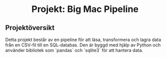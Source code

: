 # <h1 align="center">Projekt: Big Mac Pipeline</h1>

<h2>Projektöversikt</h2>
Detta projekt består av en pipeline för att läsa, transformera och lagra data från en CSV-fil till en SQL-databas. Den är byggd med hjälp av Python och använder bibliotek som `pandas` och `sqlite3` för att hantera data.
